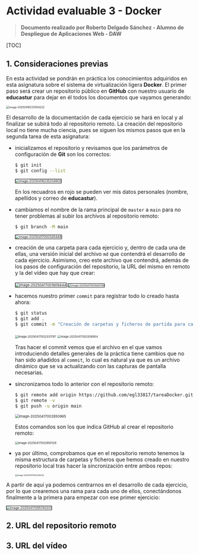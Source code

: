 # Actividad evaluable 3 - Docker

> **Documento realizado por Roberto Delgado Sánchez - Alumno de Despliegue de Aplicaciones Web - DAW**

[TOC]

## 1. Consideraciones previas

En esta actividad se pondrán en práctica los conocimientos adquiridos en esta asignatura sobre el sistema de virtualización ligera **Docker**. El primer paso será crear un repositorio público en **GitHub** con nuestro usuario de **educastur** para dejar en él todos los documentos que vayamos generando:

<img src="./Actividad%20evaluable%203%20-%20Docker.assets/image-20250416233054222.png" alt="image-20250416233054222" style="zoom:50%;" />

El desarrollo de la documentación de cada ejercicio se hará en local y al finalizar se subirá todo al repositorio remoto. La creación del repositorio local no tiene mucha ciencia, pues se siguen los mismos pasos que en la segunda tarea de esta asignatura:

- inicializamos el repositorio y revisamos que los parámetros de configuración de **Git** son los correctos:

  ```bash
  $ git init
  $ git config --list
  ```

  <img src="./Actividad%20evaluable%203%20-%20Docker.assets/image-20250416235334902.png" alt="image-20250416235334902" style="zoom: 60%; border: 1px solid black;" />

  En los recuadros en rojo se pueden ver mis datos personales (nombre, apellidos y correo de **educastur**).

- cambiamos el nombre de la rama principal de `master` a `main` para no tener problemas al subir los archivos al repositorio remoto:

  ```bash
  $ git branch -M main
  ```

  <img src="./Actividad%20evaluable%203%20-%20Docker.assets/image-20250417000345448.png" alt="image-20250417000345448" style="zoom: 60%;border:1px solid black;" />

- creación de una carpeta para cada ejercicio y, dentro de cada una de ellas, una versión inicial del archivo `md` que contendrá el desarrollo de cada ejercicio. Asimismo, creo este archivo que contendrá, además de los pasos de configuración del repositorio, la URL del mismo en remoto y la del vídeo que hay que crear:

  <img src="./Actividad%20evaluable%203%20-%20Docker.assets/image-20250417001609444.png" alt="image-20250417001609444" style="zoom:67%;border:1px solid black;" />

  <img src="./Actividad%20evaluable%203%20-%20Docker.assets/image-20250417001840788.png" alt="image-20250417001840788" style="zoom: 48%;border:1px solid black;" />

- hacemos nuestro primer `commit` para registrar todo lo creado hasta ahora:

  ```bash
  $ git status
  $ git add .
  $ git commit -m "Creación de carpetas y ficheros de partida para cada ejercicio."
  ```

  <img src="./Actividad%20evaluable%203%20-%20Docker.assets/image-20250417002331797.png" alt="image-20250417002331797" style="zoom:55%;" />

  <img src="./Actividad%20evaluable%203%20-%20Docker.assets/image-20250417002508954.png" alt="image-20250417002508954" style="zoom: 53%;" />

  Tras hacer el commit vemos que el archivo en el que vamos introduciendo detalles generales de la práctica tiene cambios que no han sido añadidos al `commit`, lo cual es natural ya que es un archivo dinámico que se va actualizando con las capturas de pantalla necesarias.

- sincronizamos todo lo anterior con el repositorio remoto:

  ```bash
  $ git remote add origin https://github.com/egl33817/tareaDocker.git
  $ git remote -v
  $ git push -u origin main
  ```

  <img src="./Actividad%20evaluable%203%20-%20Docker.assets/image-20250417002850965.png" alt="image-20250417002850965" style="zoom:67%;" />

  Estos comandos son los que indica GitHub al crear el repositorio remoto:

  <img src="./Actividad%20evaluable%203%20-%20Docker.assets/image-20250417002950129.png" alt="image-20250417002950129" style="zoom: 55%;" />

- ya por último, comprobamos que en el repositorio remoto tenemos la misma estructura de carpetas y ficheros que hemos creado en nuestro repositorio local tras hacer la sincronización entre ambos repos:

  <img src="./Actividad%20evaluable%203%20-%20Docker.assets/image-20250417003226225.png" alt="image-20250417003226225" style="zoom:38%;" />

A partir de aquí ya podemos centrarnos en el desarrollo de cada ejercicio, por lo que crearemos una rama para cada uno de ellos, conectándonos finalmente a la primera para empezar con ese primer ejercicio:

<img src="./Actividad%20evaluable%203%20-%20Docker.assets/image-20250417095740201.png" alt="image-20250417095740201" style="zoom:60%;border:1px solid black;" />

## 2. URL del repositorio remoto

## 3. URL del vídeo